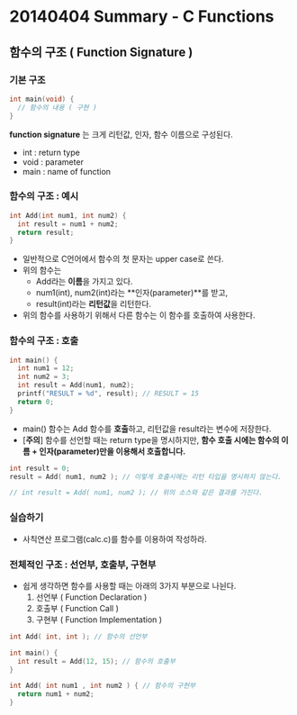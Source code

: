 # 20140404 Summary - C Functions

## 함수의 구조 ( Function Signature )
### 기본 구조
```c
int main(void) {
  // 함수의 내용 ( 구현 )
}
```
**function signature** 는 크게 리턴값, 인자, 함수 이름으로 구성된다.
- int : return type
- void : parameter
- main : name of function


### 함수의 구조 : 예시

```c
int Add(int num1, int num2) {
  int result = num1 + num2;
  return result;
}
```
- 일반적으로 C언어에서 함수의 첫 문자는 upper case로 쓴다.
- 위의 함수는
  - Add라는 **이름**을 가지고 있다.
  - num1(int), num2(int)라는 **인자(parameter)**를 받고,
  - result(int)라는 **리턴값**을 리턴한다.
- 위의 함수를 사용하기 위해서 다른 함수는 이 함수를 호출하여 사용한다.


### 함수의 구조 : 호출
```c
int main() {
  int num1 = 12;
  int num2 = 3;
  int result = Add(num1, num2);
  printf("RESULT = %d", result); // RESULT = 15
  return 0;
}
```

- main() 함수는 Add 함수를 **호출**하고, 리턴값을 result라는 변수에 저장한다.
- [**주의**] 함수를 선언할 때는 return type을 명시하지만, **함수 호출 시에는 함수의 이름 + 인자(parameter)만을 이용해서 호출합니다.**

```c
int result = 0;
result = Add( num1, num2 ); // 이렇게 호출시에는 리턴 타입을 명시하지 않는다.

// int result = Add( num1, num2 ); // 위의 소스와 같은 결과를 가진다.
```

### 실습하기
- 사칙연산 프로그램(calc.c)를 함수를 이용하여 작성하라.

### 전체적인 구조 : 선언부, 호출부, 구현부
- 쉽게 생각하면 함수를 사용할 때는 아래의 3가지 부분으로 나뉜다.
  1. 선언부 ( Function Declaration )
  2. 호출부 ( Function Call )
  3. 구현부 ( Function Implementation )

```c
int Add( int, int ); // 함수의 선언부

int main() {
  int result = Add(12, 15); // 함수의 호출부
}

int Add( int num1 , int num2 ) { // 함수의 구현부
  return num1 + num2;
}
```




